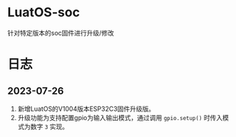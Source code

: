 # LuatOS-soc
针对特定版本的soc固件进行升级/修改

# 日志 #

## 2023-07-26 ##

1. 新增LuatOS的V1004版本ESP32C3固件升级版。
2. 升级功能为支持配置gpio为输入输出模式，通过调用 `gpio.setup()` 时传入模式为数字 `3` 实现。
